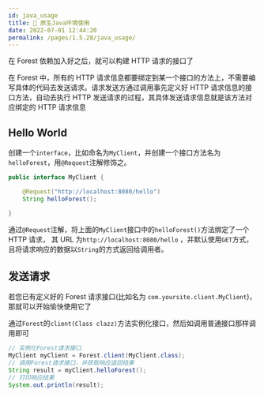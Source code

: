 ```yaml
---
id: java_usage
title: 🎯 原生Java环境使用
date: 2022-07-01 12:44:20
permalink: /pages/1.5.28/java_usage/
---
```


在 Forest 依赖加入好之后，就可以构建 HTTP 请求的接口了

在 Forest 中，所有的 HTTP 请求信息都要绑定到某一个接口的方法上，不需要编写具体的代码去发送请求。请求发送方通过调用事先定义好 HTTP 请求信息的接口方法，自动去执行 HTTP 发送请求的过程，其具体发送请求信息就是该方法对应绑定的 HTTP 请求信息


## Hello World

创建一个`interface`，比如命名为`MyClient`，并创建一个接口方法名为`helloForest`，用`@Request`注解修饰之。

```java
public interface MyClient {

    @Request("http://localhost:8080/hello")
    String helloForest();

}
```

通过`@Request`注解，将上面的`MyClient`接口中的`helloForest()`方法绑定了一个 HTTP 请求，
其 URL 为`http://localhost:8080/hello`
，并默认使用`GET`方式，且将请求响应的数据以`String`的方式返回给调用者。


## 发送请求

若您已有定义好的 Forest 请求接口(比如名为 `com.yoursite.client.MyClient`)，那就可以开始愉快使用它了

通过`Forest`的`client(Class clazz)`方法实例化接口，然后如调用普通接口那样调用即可

```java
// 实例化Forest请求接口
MyClient myClient = Forest.client(MyClient.class);
// 调用Forest请求接口，并获取响应返回结果
String result = myClient.helloForest();
// 打印响应结果
System.out.println(result);
```

